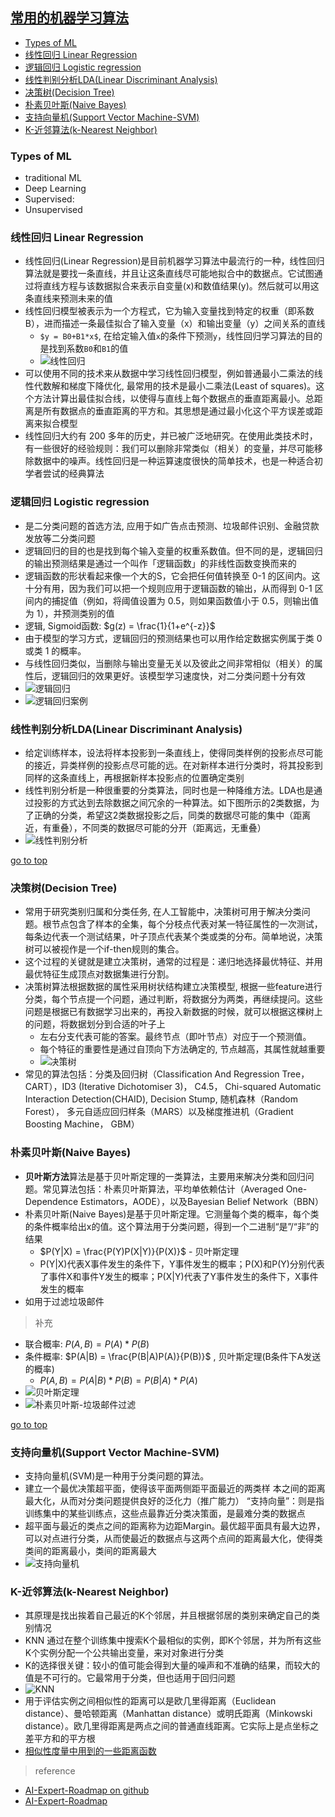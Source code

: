 ## [常用的机器学习算法](#top)

- [Types of ML](#types-of-ml)
- [线性回归 Linear Regression](#线性回归-linear-regression)
- [逻辑回归 Logistic regression](#逻辑回归-logistic-regression)
- [线性判别分析LDA(Linear Discriminant Analysis)](#线性判别分析ldalinear-discriminant-analysis)
- [决策树(Decision Tree)](#决策树decision-tree)
- [朴素贝叶斯(Naive Bayes)](#朴素贝叶斯naive-bayes)
- [支持向量机(Support Vector Machine-SVM)](#支持向量机support-vector-machine-svm)
- [K-近邻算法(k-Nearest Neighbor)](#k-近邻算法k-nearest-neighbor)

### Types of ML

- traditional ML
- Deep Learning
- Supervised:
- Unsupervised

### 线性回归 Linear Regression

- 线性回归(Linear Regression)是目前机器学习算法中最流行的一种，线性回归算法就是要找一条直线，并且让这条直线尽可能地拟合中的数据点。它试图通过将直线方程与该数据拟合来表示自变量(x)和数值结果(y)。然后就可以用这条直线来预测未来的值
- 线性回归模型被表示为一个方程式，它为输入变量找到特定的权重（即系数 B），进而描述一条最佳拟合了输入变量（x）和输出变量（y）之间关系的直线
  - `$y = B0+B1*x$`, 在给定输入值`x`的条件下预测`y`，线性回归学习算法的目的是找到系数`B0`和`B1`的值
  - ![线性回归](线性回归.png)
- 可以使用不同的技术来从数据中学习线性回归模型，例如普通最小二乘法的线性代数解和梯度下降优化, 最常用的技术是最小二乘法(Least of squares)。这个方法计算出最佳拟合线，以使得与直线上每个数据点的垂直距离最小。总距离是所有数据点的垂直距离的平方和。其思想是通过最小化这个平方误差或距离来拟合模型
- 线性回归大约有 200 多年的历史，并已被广泛地研究。在使用此类技术时，有一些很好的经验规则：我们可以删除非常类似（相关）的变量，并尽可能移除数据中的噪声。线性回归是一种运算速度很快的简单技术，也是一种适合初学者尝试的经典算法

### 逻辑回归 Logistic regression

- 是二分类问题的首选方法, 应用于如广告点击预测、垃圾邮件识别、金融贷款发放等二分类问题
- 逻辑回归的目的也是找到每个输入变量的权重系数值。但不同的是，逻辑回归的输出预测结果是通过一个叫作「逻辑函数」的非线性函数变换而来的
- 逻辑函数的形状看起来像一个大的S，它会把任何值转换至 0-1 的区间内。这十分有用，因为我们可以把一个规则应用于逻辑函数的输出，从而得到 0-1 区间内的捕捉值（例如，将阈值设置为 0.5，则如果函数值小于 0.5，则输出值为 1），并预测类别的值
- 逻辑, Sigmoid函数: $g(z) = \frac{1}{1+e^{-z}}$
- 由于模型的学习方式，逻辑回归的预测结果也可以用作给定数据实例属于类 0 或类 1 的概率。
- 与线性回归类似，当删除与输出变量无关以及彼此之间非常相似（相关）的属性后，逻辑回归的效果更好。该模型学习速度快，对二分类问题十分有效
- ![逻辑回归](逻辑回归.png)
- ![逻辑回归案例](逻辑回归案例.png)

### 线性判别分析LDA(Linear Discriminant Analysis)

- 给定训练样本，设法将样本投影到一条直线上，使得同类样例的投影点尽可能的接近，异类样例的投影点尽可能的远。在对新样本进行分类时，将其投影到同样的这条直线上，再根据新样本投影点的位置确定类别
- 线性判别分析是一种很重要的分类算法，同时也是一种降维方法。LDA也是通过投影的方式达到去除数据之间冗余的一种算法。如下图所示的2类数据，为了正确的分类，希望这2类数据投影之后，同类的数据尽可能的集中（距离近，有重叠），不同类的数据尽可能的分开（距离远，无重叠）
- ![线性判别分析](线性判别分析.png)

[go to top](#top)

### 决策树(Decision Tree)

- 常用于研究类别归属和分类任务, 在人工智能中，决策树可用于解决分类问题。根节点包含了样本的全集，每个分枝点代表对某一特征属性的一次测试，每条边代表一个测试结果，叶子顶点代表某个类或类的分布。简单地说，决策树可以被视作是一个if-then规则的集合。
- 这个过程的关键就是建立决策树，通常的过程是：递归地选择最优特征、并用最优特征生成顶点对数据集进行分割。
- 决策树算法根据数据的属性采用树状结构建立决策模型, 根据一些feature进行分类，每个节点提一个问题，通过判断，将数据分为两类，再继续提问。这些问题是根据已有数据学习出来的，再投入新数据的时候，就可以根据这棵树上的问题，将数据划分到合适的叶子上
  - 左右分支代表可能的答案。最终节点（即叶节点）对应于一个预测值。
  - 每个特征的重要性是通过自顶向下方法确定的, 节点越高，其属性就越重要
  - ![决策树](决策树.png)
- 常见的算法包括：分类及回归树（Classification And Regression Tree，CART），ID3 (Iterative Dichotomiser 3)， C4.5， Chi-squared Automatic Interaction Detection(CHAID), Decision Stump, 随机森林（Random Forest）， 多元自适应回归样条（MARS）以及梯度推进机（Gradient Boosting Machine， GBM）

### 朴素贝叶斯(Naive Bayes)

- **贝叶斯方法**算法是基于贝叶斯定理的一类算法，主要用来解决分类和回归问题。常见算法包括：朴素贝叶斯算法，平均单依赖估计（Averaged One-Dependence Estimators，AODE），以及Bayesian Belief Network（BBN）
- 朴素贝叶斯(Naive Bayes)是基于贝叶斯定理。它测量每个类的概率，每个类的条件概率给出x的值。这个算法用于分类问题，得到一个二进制“是”/“非”的结果
  - $P(Y|X) = \frac{P(Y)P(X|Y)}{P(X)}$  - 贝叶斯定理
  - P(Y|X)代表X事件发生的条件下，Y事件发生的概率；P(X)和P(Y)分别代表了事件X和事件Y发生的概率；P(X|Y)代表了Y事件发生的条件下，X事件发生的概率
- 如用于过滤垃圾邮件

> 补充
- 联合概率: $P(A,B) = P(A)*P(B)$
- 条件概率: $P(A|B) = \frac{P(B|A)P(A)}{P(B)}$ , 贝叶斯定理(B条件下A发送的概率)
  - $P(A,B) = P(A|B)*P(B) = P(B|A)*P(A)$
- ![贝叶斯定理](贝叶斯定理.png)
- ![朴素贝叶斯-垃圾邮件过滤](朴素贝叶斯-垃圾邮件过滤.png)

[go to top](#top)

### 支持向量机(Support Vector Machine-SVM)

- 支持向量机(SVM)是一种用于分类问题的算法。
- 建立一个最优决策超平面，使得该平面两侧距平面最近的两类样 本之间的距离最大化，从而对分类问题提供良好的泛化力（推广能力） “支持向量”：则是指训练集中的某些训练点，这些点最靠近分类决策面，是最难分类的数据点
- 超平面与最近的类点之间的距离称为边距Margin。最优超平面具有最大边界，可以对点进行分类，从而使最近的数据点与这两个点间的距离最大化，使得类类间的距离最小，类间的距离最大
- ![支持向量机](支持向量机.png)

### K-近邻算法(k-Nearest Neighbor)

- 其原理是找出挨着自己最近的K个邻居，并且根据邻居的类别来确定自己的类别情况
- KNN 通过在整个训练集中搜索K个最相似的实例，即K个邻居，并为所有这些K个实例分配一个公共输出变量，来对对象进行分类
-  K的选择很关键：较小的值可能会得到大量的噪声和不准确的结果，而较大的值是不可行的。它最常用于分类，但也适用于回归问题
-  ![KNN](KNN.png)
-  用于评估实例之间相似性的距离可以是欧几里得距离（Euclidean distance）、曼哈顿距离（Manhattan distance）或明氏距离（Minkowski distance）。欧几里得距离是两点之间的普通直线距离。它实际上是点坐标之差平方和的平方根
- [相似性度量中用到的一些距离函数](https://www.cnblogs.com/belfuture/p/5871452.html)

> reference
- [AI-Expert-Roadmap on github](https://github.com/AMAI-GmbH/AI-Expert-Roadmap)
- [AI-Expert-Roadmap](https://github.com/AMAI-GmbH/AI-Expert-Roadmap)
